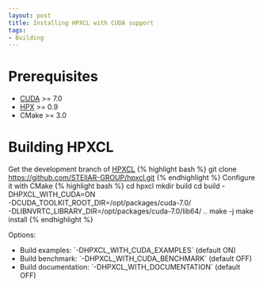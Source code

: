 ```yaml
---
layout: post
title: Installing HPXCL with CUDA support
tags:
- Building
---
```

Prerequisites
=====
<ul>
<li><a href="https://developer.nvidia.com/cuda-toolkit">CUDA</a> >= 7.0</li>
<li><a href="https://github.com/STEllAR-GROUP/hpx">HPX</a> >= 0.9</li>
<li>CMake >= 3.0</li>
</ul>

Building HPXCL 
=====
Get the development branch of <a href="https://github.com/STEllAR-GROUP/hpxcl">HPXCL</a>
{% highlight bash  %}
git clone https://github.com/STEllAR-GROUP/hpxcl.git
{% endhighlight %}
Configure it with CMake
{% highlight bash  %}
cd hpxcl
mkdir build
cd build
-DHPXCL_WITH_CUDA=ON \
-DCUDA_TOOLKIT_ROOT_DIR=/opt/packages/cuda-7.0/ \
-DLIBNVRTC_LIBRARY_DIR=/opt/packages/cuda-7.0/lib64/ .. 
make -j 
make install
{% endhighlight %}

Options:
<ul>
<li>Build examples:  `-DHPXCL_WITH_CUDA_EXAMPLES` (default ON)</li>
<li>Build benchmark: `-DHPXCL_WITH_CUDA_BENCHMARK` (default OFF)</li>
<li>Build documentation: `-DHPXCL_WITH_DOCUMENTATION` (default OFF)</li>
<ul>
